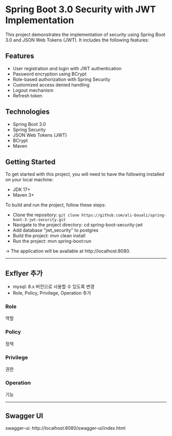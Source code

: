 # Spring Boot 3.0 Security with JWT Implementation
This project demonstrates the implementation of security using Spring Boot 3.0 and JSON Web Tokens (JWT). It includes the following features:

## Features
* User registration and login with JWT authentication
* Password encryption using BCrypt
* Role-based authorization with Spring Security
* Customized access denied handling
* Logout mechanism
* Refresh token

## Technologies
* Spring Boot 3.0
* Spring Security
* JSON Web Tokens (JWT)
* BCrypt
* Maven
 
## Getting Started
To get started with this project, you will need to have the following installed on your local machine:

* JDK 17+
* Maven 3+


To build and run the project, follow these steps:

* Clone the repository: `git clone https://github.com/ali-bouali/spring-boot-3-jwt-security.git`
* Navigate to the project directory: cd spring-boot-security-jwt
* Add database "jwt_security" to postgres 
* Build the project: mvn clean install
* Run the project: mvn spring-boot:run 

-> The application will be available at http://localhost:8080.

---
## Exflyer 추가

* mysql: 8.x 버전으로 사용할 수 있도록 변경
* Role, Policy, Privilege, Operation 추가

### Role
역할

### Policy
정책

### Privilege
권한

### Operation
기능

---
## Swagger UI

swagger-ui: http://localhost:8080/swagger-ui/index.html

